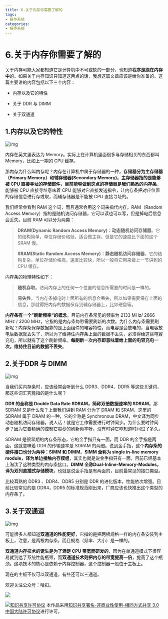 ```yaml
---
title: 6.关于内存你需要了解的
tags: 
- 操作系统
categories:
- 操作系统
---
```


# 6.关于内存你需要了解的

关于内存可能大家都知道它是计算机中不可或缺的一部分，也知道**程序是跑在内存中**的。如果关于内存知识只知道这两点的话，我想这篇文章应该是给你准备的。这篇主要讲的内容包括以下三个内容：

- 内存以及它的特性

- 关于 DDR 与 DIMM

- 关于双通道


## 1.内存以及它的特性

![img](https://i.loli.net/2021/03/12/XKzc7f9mTiM8PVy.jpg)

内存在英文里表达为 Memory。实际上在计算机里面很多与存储相关的东西都叫 Memory，比如上一期的 CPU 缓存。

那内存为什么叫内存呢？内存在计算机中属于存储器的一种，**存储器分为主存储器（Primary Memory）和辅存储器(Secondary Memory)**。**主存储器指的是能够被 CPU 直接寻址的存储部件，目前能够做到这点的存储器是我们熟悉的内存条**。能够被 CPU 直接寻址意味着 CPU  能够对它直接发送指令，让内存条把对应位置的存储信息进行存或取，而辅存储器是不能被 CPU 直接寻址的。

我们经常会看到 RAM 这个词，而且通常会用这个词来指代内存。RAM（Random Access Memory）指的是随机访问存储器，它可以读也可以写，但是掉电后信息会丢失。目前 RAM 可以分为两类：

> **DRAM(Dynamic Random Access Memory)：动态随机访问存储器**。它的结构简单，单位存储价格低，适合做主存，但是它的速度比下面的这个 SRAM 慢。
>
> **SRAM(Static Random Access Memory)：静态随机访问存储器**。它的结构复杂，单位存储价格高，速度比较快，所以一般将它用来做上一节讲到的 CPU 缓存。

内存条的物理特性如下：

> **随机存取**。访问内存上的任何一个位置的信息所需要的时间是一样的。
>
> **易失性**。当内存条掉电时上面所有的信息会丢失，所以如果需要保存上面的信息，那就得把内存的数据保存到辅存储器上，比如硬盘等。

**内存条有一个”刷新频率“的概念**，目前内存条常见的频率为 2133 MHz/ 2666 MHz / 3200 MHz，它指的是内存条每秒需要刷新的次数。为什么内存条需要刷新呢？内存条保存数据靠的是上面组件的电容特性，而电容是会放电的，当电容放电后数据就丢失了，所以为了维持住内存条上面的数据不丢失，必须得给这些电容充电，所以就有了这个刷新频率。**每刷新一次内存即意味着给上面的电容充电一次，维持住目前的数据不丢失**。

## 2.关于DDR 与 DIMM

![img](https://i.loli.net/2021/03/12/ln4mjSvL5HUW2wb.jpg)

当我们买内存条时，应该经常会听到什么 DDR3、DDR4、DDR5 等这些关键词，那这些词汇究竟指的是什么呢？

**DDR 的全称是 Double Data Rate SDRAM，简称双倍数据速率的 SDRAM**。那 SDRAM 又是什么鬼？上面我们讲到 RAM 分为了 DRAM 和 SRAM，这里的 SDRAM 属于 DRAM 的一种，它的全称是 Synchronous DRAM，中文译为同步动态随机访问存储器。说人话！就是它工作需要进行时钟同步。为什么要时钟同步？因为它要精确的控制它每秒的刷新频率呀，没有时钟它咋知道时间过了多久。

SDRAM 是很早期的内存条形态，它的金手指只有一面，而 DDR 的金手指是两面，这就意味着 DDR  的传输速率是 SDRAM 的两倍。说到金手指，这个**内存条的硬件接口也分为两种：SIMM 和 DIMM**。**SIMM 全称为 single in-line memory module，译为单边接触内存模组**，其实也就是说金手指只有一面，目前已经基本上淘汰了这种类型的内存条接口。**DIMM 全称Dual-Inline-Memory-Modules，译为双列直插式存储模块**，也就是说金手指是有两面的，目前最常见的接口类型。

比较耳熟的 DDR3 、DDR4、DDR5 分别是 DDR  的进化版本，性能依次增强。目前比较常见的是 DDR4，DDR5 的标准规范刚出来，厂商应该也快推出这个类型的内存条了。

## 3.关于双通道

![img](https://i.loli.net/2021/03/12/HZy53BXpkOiasj2.jpg)

可能很多人都知道**双通道的性能更好**，它指的是把两根规格一样的内存条安装到主板上，注意，是两根内存条，而且规格（频率、大小）是一样的。

**双通道内存技术的诞生是为了满足 CPU 带宽而研发的**，因为在单通道模式下很容易就到达了系统性能瓶颈，而**双通道技术则把内存的带宽提高一倍**，提高了这个瓶颈。这项技术的核心是依赖于内存控制器，这个控制器一般位于主板上。

现在的主板不仅可以双通道，有些还可以三通道。



欢迎关注公众号：哈扣。

![](https://i.loli.net/2021/03/12/Tt3uBvRqDQarMI2.jpg)

<a rel="license" href="http://creativecommons.org/licenses/by-nc-sa/3.0/cn/"><img alt="知识共享许可协议" style="border-width:0" src="https://i.creativecommons.org/l/by-nc-sa/3.0/cn/80x15.png" /></a> 本作品采用<a rel="license" href="http://creativecommons.org/licenses/by-nc-sa/3.0/cn/">知识共享署名-非商业性使用-相同方式共享 3.0 中国大陆许可协议</a>进行许可。